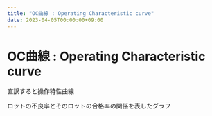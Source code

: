 ```yaml
---
title: "OC曲線 : Operating Characteristic curve"
date: 2023-04-05T00:00:00+09:00
---
```

# OC曲線 : Operating Characteristic curve

直訳すると操作特性曲線

ロットの不良率とそのロットの合格率の関係を表したグラフ